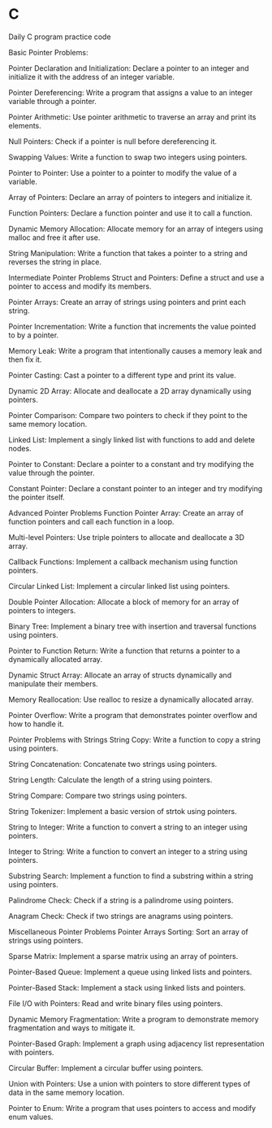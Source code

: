 # C
Daily C program practice code

Basic Pointer Problems:

Pointer Declaration and Initialization: Declare a pointer to an integer and initialize it with the address of an integer variable.

Pointer Dereferencing: Write a program that assigns a value to an integer variable through a pointer.

Pointer Arithmetic: Use pointer arithmetic to traverse an array and print its elements.

Null Pointers: Check if a pointer is null before dereferencing it.

Swapping Values: Write a function to swap two integers using pointers.

Pointer to Pointer: Use a pointer to a pointer to modify the value of a variable.

Array of Pointers: Declare an array of pointers to integers and initialize it.

Function Pointers: Declare a function pointer and use it to call a function.

Dynamic Memory Allocation: Allocate memory for an array of integers using malloc and free it after use.

String Manipulation: Write a function that takes a pointer to a string and reverses the string in place.

Intermediate Pointer Problems
Struct and Pointers: Define a struct and use a pointer to access and modify its members.

Pointer Arrays: Create an array of strings using pointers and print each string.

Pointer Incrementation: Write a function that increments the value pointed to by a pointer.

Memory Leak: Write a program that intentionally causes a memory leak and then fix it.

Pointer Casting: Cast a pointer to a different type and print its value.

Dynamic 2D Array: Allocate and deallocate a 2D array dynamically using pointers.

Pointer Comparison: Compare two pointers to check if they point to the same memory location.

Linked List: Implement a singly linked list with functions to add and delete nodes.

Pointer to Constant: Declare a pointer to a constant and try modifying the value through the pointer.

Constant Pointer: Declare a constant pointer to an integer and try modifying the pointer itself.

Advanced Pointer Problems
Function Pointer Array: Create an array of function pointers and call each function in a loop.

Multi-level Pointers: Use triple pointers to allocate and deallocate a 3D array.

Callback Functions: Implement a callback mechanism using function pointers.

Circular Linked List: Implement a circular linked list using pointers.

Double Pointer Allocation: Allocate a block of memory for an array of pointers to integers.

Binary Tree: Implement a binary tree with insertion and traversal functions using pointers.

Pointer to Function Return: Write a function that returns a pointer to a dynamically allocated array.

Dynamic Struct Array: Allocate an array of structs dynamically and manipulate their members.

Memory Reallocation: Use realloc to resize a dynamically allocated array.

Pointer Overflow: Write a program that demonstrates pointer overflow and how to handle it.

Pointer Problems with Strings
String Copy: Write a function to copy a string using pointers.

String Concatenation: Concatenate two strings using pointers.

String Length: Calculate the length of a string using pointers.

String Compare: Compare two strings using pointers.

String Tokenizer: Implement a basic version of strtok using pointers.

String to Integer: Write a function to convert a string to an integer using pointers.

Integer to String: Write a function to convert an integer to a string using pointers.

Substring Search: Implement a function to find a substring within a string using pointers.

Palindrome Check: Check if a string is a palindrome using pointers.

Anagram Check: Check if two strings are anagrams using pointers.

Miscellaneous Pointer Problems
Pointer Arrays Sorting: Sort an array of strings using pointers.

Sparse Matrix: Implement a sparse matrix using an array of pointers.

Pointer-Based Queue: Implement a queue using linked lists and pointers.

Pointer-Based Stack: Implement a stack using linked lists and pointers.

File I/O with Pointers: Read and write binary files using pointers.

Dynamic Memory Fragmentation: Write a program to demonstrate memory fragmentation and ways to mitigate it.

Pointer-Based Graph: Implement a graph using adjacency list representation with pointers.

Circular Buffer: Implement a circular buffer using pointers.

Union with Pointers: Use a union with pointers to store different types of data in the same memory location.

Pointer to Enum: Write a program that uses pointers to access and modify enum values.
